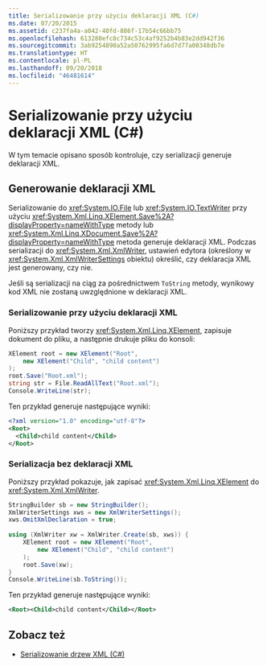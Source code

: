 ```yaml
---
title: Serializowanie przy użyciu deklaracji XML (C#)
ms.date: 07/20/2015
ms.assetid: c237fa4a-a042-40fd-886f-17b54c66bb75
ms.openlocfilehash: 613280efc8c734c53c4af9252b4b83e2dd942f36
ms.sourcegitcommit: 3ab9254890a52a50762995fa6d7d77a00348db7e
ms.translationtype: HT
ms.contentlocale: pl-PL
ms.lasthandoff: 09/20/2018
ms.locfileid: "46481614"
---
```

# <a name="serializing-with-an-xml-declaration-c"></a>Serializowanie przy użyciu deklaracji XML (C#)
W tym temacie opisano sposób kontroluje, czy serializacji generuje deklaracji XML.  
  
## <a name="xml-declaration-generation"></a>Generowanie deklaracji XML  
 Serializowanie do <xref:System.IO.File> lub <xref:System.IO.TextWriter> przy użyciu <xref:System.Xml.Linq.XElement.Save%2A?displayProperty=nameWithType> metody lub <xref:System.Xml.Linq.XDocument.Save%2A?displayProperty=nameWithType> metoda generuje deklaracji XML. Podczas serializacji do <xref:System.Xml.XmlWriter>, ustawień edytora (określony w <xref:System.Xml.XmlWriterSettings> obiektu) określić, czy deklaracja XML jest generowany, czy nie.  
  
 Jeśli są serializacji na ciąg za pośrednictwem `ToString` metody, wynikowy kod XML nie zostaną uwzględnione w deklaracji XML.  
  
### <a name="serializing-with-an-xml-declaration"></a>Serializowanie przy użyciu deklaracji XML  
 Poniższy przykład tworzy <xref:System.Xml.Linq.XElement>, zapisuje dokument do pliku, a następnie drukuje pliku do konsoli:  
  
```csharp  
XElement root = new XElement("Root",  
    new XElement("Child", "child content")  
);  
root.Save("Root.xml");  
string str = File.ReadAllText("Root.xml");  
Console.WriteLine(str);  
```  
  
 Ten przykład generuje następujące wyniki:  
  
```xml  
<?xml version="1.0" encoding="utf-8"?>  
<Root>  
  <Child>child content</Child>  
</Root>  
```  
  
### <a name="serializing-without-an-xml-declaration"></a>Serializacja bez deklaracji XML  
 Poniższy przykład pokazuje, jak zapisać <xref:System.Xml.Linq.XElement> do <xref:System.Xml.XmlWriter>.  
  
```csharp  
StringBuilder sb = new StringBuilder();  
XmlWriterSettings xws = new XmlWriterSettings();  
xws.OmitXmlDeclaration = true;  
  
using (XmlWriter xw = XmlWriter.Create(sb, xws)) {  
    XElement root = new XElement("Root",  
        new XElement("Child", "child content")  
    );  
    root.Save(xw);  
}  
Console.WriteLine(sb.ToString());  
```  
  
 Ten przykład generuje następujące wyniki:  
  
```xml  
<Root><Child>child content</Child></Root>  
```  
  
## <a name="see-also"></a>Zobacz też

- [Serializowanie drzew XML (C#)](../../../../csharp/programming-guide/concepts/linq/serializing-xml-trees.md)
